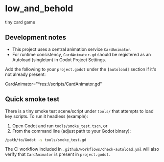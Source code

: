 # low_and_behold
tiny card game

## Development notes

- This project uses a central animation service `CardAnimator`.
- For runtime consistency, `CardAnimator.gd` should be registered as an Autoload (singleton) in Godot Project Settings.

Add the following to your `project.godot` under the `[autoload]` section if it's not already present:

CardAnimator="*res://scripts/CardAnimator.gd"

## Quick smoke test

There is a tiny smoke test scene/script under `tools/` that attempts to load key scripts. To run it headless (example):

1. Open Godot and run `tools/smoke_test.tscn`, or
2. From the command line (adjust path to your Godot binary):

```bash
/path/to/Godot -s tools/smoke_test.gd
```

The CI workflow included in `.github/workflows/check-autoload.yml` will also verify that `CardAnimator` is present in `project.godot`.
